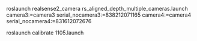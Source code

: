 roslaunch realsense2_camera rs_aligned_depth_multiple_cameras.launch camera3:=camera3 serial_nocamera3:=838212071165 camera4:=camera4 serial_nocamera4:=831612072676

roslaunch calibrate 1105.launch